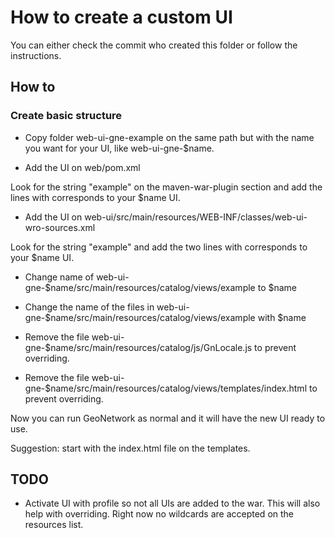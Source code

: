 # How to create a custom UI

You can either check the commit who created this folder or follow the instructions.

## How to

### Create basic structure

 * Copy folder web-ui-gne-example on the same path but with the name you want for your UI, like web-ui-gne-$name.

 * Add the UI on web/pom.xml

Look for the string "example" on the maven-war-plugin section and add the lines with corresponds to your $name UI.

 * Add the UI on web-ui/src/main/resources/WEB-INF/classes/web-ui-wro-sources.xml

Look for the string "example" and add the two lines with corresponds to your $name UI.

 * Change name of web-ui-gne-$name/src/main/resources/catalog/views/example to $name
 
 * Change the name of the files in web-ui-gne-$name/src/main/resources/catalog/views/example with $name
 
 * Remove the file web-ui-gne-$name/src/main/resources/catalog/js/GnLocale.js to prevent overriding.
 
 * Remove the file web-ui-gne-$name/src/main/resources/catalog/views/templates/index.html to prevent overriding.
 
Now you can run GeoNetwork as normal and it will have the new UI ready to use.

Suggestion: start with the index.html file on the templates.

## TODO

 * Activate UI with profile so not all UIs are added to the war. This will also help with overriding. Right now no wildcards are accepted on the resources list.